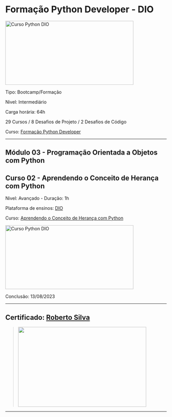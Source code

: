 # **Formação Python Developer - DIO**

<img src="https://hermes.dio.me/tracks/cover/ac0e208f-9ab9-471d-84ae-0107cfd2156a.png" alt="Curso Python DIO" width="400" height="200">

Tipo: Bootcamp/Formação

Nivel: Intermediário

Carga horária: 64h

29 Cursos / 8 Desafios de Projeto / 2 Desafios de Código

Curso: [Formação Python Developer](https://web.dio.me/track/formacao-python-developer)

---
## **Módulo 03 - Programação Orientada a Objetos com Python**
## **Curso 02 - Aprendendo o Conceito de Herança com Python**

Nivel: Avançado - Duração: 1h

Plataforma de ensinos: [DIO](www.dio.me)

Curso: [Aprendendo o Conceito de Herança com Python](https://web.dio.me/course/heranca/learning/7ba96da2-627a-40e6-a063-cb3c8f59f4d2?back=/track/formacao-python-developer&tab=undefined&moduleId=undefined)

<img src="https://hermes.dio.me/courses/cover/04819a5e-10aa-4e63-8370-bdafdb50e353_cover.png" alt="Curso Python DIO" width="400" height="200">


Conclusão: 13/08/2023

---
## Certificado: [Roberto Silva](https://www.dio.me/certificate/6ED92B49/share)
>
><img src="https://hermes.digitalinnovation.one/certificates/cover/10DD93B5.jpg" width="400" height="250">
---
